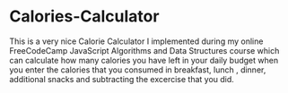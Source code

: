 # Calories-Calculator
This is a very nice Calorie Calculator I implemented during my online FreeCodeCamp JavaScript Algorithms and Data Structures course which can calculate how many calories you have left in your daily budget  when you enter the calories that you consumed in breakfast, lunch , dinner, additional snacks and subtracting the excercise that you did.
